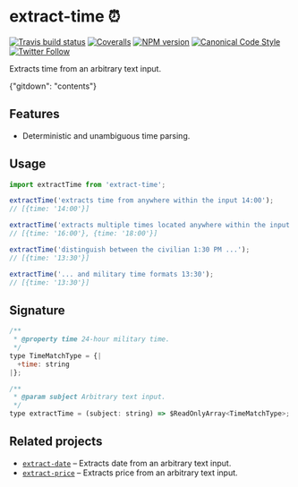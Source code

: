 # extract-time ⏰

[![Travis build status](http://img.shields.io/travis/gajus/extract-time/master.svg?style=flat-square)](https://travis-ci.org/gajus/extract-time)
[![Coveralls](https://img.shields.io/coveralls/gajus/extract-time.svg?style=flat-square)](https://coveralls.io/github/gajus/extract-time)
[![NPM version](http://img.shields.io/npm/v/extract-time.svg?style=flat-square)](https://www.npmjs.org/package/extract-time)
[![Canonical Code Style](https://img.shields.io/badge/code%20style-canonical-blue.svg?style=flat-square)](https://github.com/gajus/canonical)
[![Twitter Follow](https://img.shields.io/twitter/follow/kuizinas.svg?style=social&label=Follow)](https://twitter.com/kuizinas)

Extracts time from an arbitrary text input.

{"gitdown": "contents"}

## Features

* Deterministic and unambiguous time parsing.

## Usage

```js
import extractTime from 'extract-time';

extractTime('extracts time from anywhere within the input 14:00');
// [{time: '14:00'}]

extractTime('extracts multiple times located anywhere within the input: 16:00, 18:00');
// [{time: '16:00'}, {time: '18:00'}]

extractTime('distinguish between the civilian 1:30 PM ...');
// [{time: '13:30'}]

extractTime('... and military time formats 13:30');
// [{time: '13:30'}]

```

## Signature

```js
/**
 * @property time 24-hour military time.
 */
type TimeMatchType = {|
  +time: string
|};

/**
 * @param subject Arbitrary text input.
 */
type extractTime = (subject: string) => $ReadOnlyArray<TimeMatchType>;

```

## Related projects

* [`extract-date`](https://github.com/gajus/extract-date) – Extracts date from an arbitrary text input.
* [`extract-price`](https://github.com/gajus/extract-price) – Extracts price from an arbitrary text input.
